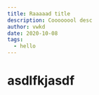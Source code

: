 ```yaml
---
title: Raaaaad title
description: Coooooool desc
author: vwkd
date: 2020-10-08
tags: 
  - hello
---
```

# asdlfkjasdf